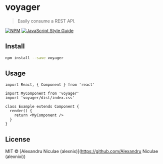 # voyager

> Easily consume a REST API.

[![NPM](https://img.shields.io/npm/v/voyager.svg)](https://www.npmjs.com/package/voyager) [![JavaScript Style Guide](https://img.shields.io/badge/code_style-standard-brightgreen.svg)](https://standardjs.com)

## Install

```bash
npm install --save voyager
```

## Usage

```tsx
import React, { Component } from 'react'

import MyComponent from 'voyager'
import 'voyager/dist/index.css'

class Example extends Component {
  render() {
    return <MyComponent />
  }
}
```

## License

MIT © [Alexandru Niculae (alexnix)](https://github.com/Alexandru Niculae (alexnixi))
